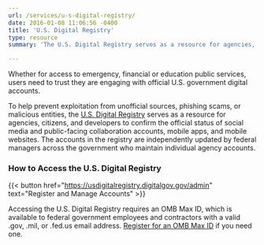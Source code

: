 ```yaml
---
url: /services/u-s-digital-registry/
date: 2016-01-08 11:06:56 -0400
title: 'U.S. Digital Registry'
type: resource
summary: 'The U.S. Digital Registry serves as a resource for agencies, citizens, and developers to confirm the official status of social media and public-facing collaboration accounts, mobile apps, and mobile websites.'

---
```


Whether for access to emergency, financial or education public services, users need to trust they are engaging with official U.S. government digital accounts.

To help prevent exploitation from unofficial sources, phishing scams, or malicious entities, the [U.S. Digital Registry](https://usdigitalregistry.digitalgov.gov/) serves as a resource for agencies, citizens, and developers to confirm the official status of social media and public-facing collaboration accounts, mobile apps, and mobile websites. The accounts in the registry are independently updated by federal managers across the government who maintain individual agency accounts.

### How to Access the U.S. Digital Registry

{{< button href="https://usdigitalregistry.digitalgov.gov/admin" text="Register and Manage Accounts" >}}

Accessing the U.S. Digital Registry requires an OMB Max ID, which is available to federal government employees and contractors with a valid .gov, .mil, or .fed.us email address. [Register for an OMB Max ID](https://max.omb.gov/maxportal/registrationForm.action) if you need one.
